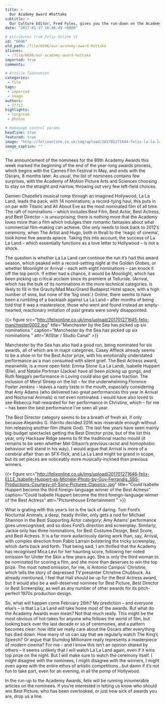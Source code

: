 ```yaml
---
title: >
  Our Academy Award #hottake
subtitle: >
  Our Culture Editor, Fred Fyles, gives you the run-down on the Academy Award nominations for this year, from the meteoric rise of La La Land, to the possible success of Moonlight, and all those films that they missed along the way...
date: "2017-01-27 16:46:49 +0000"

# Attributes from Felix Online V1
id: "6696"
old_path: /film/6696/our-academy-award-hottake
aliases:
 - /film/6696/our-academy-award-hottake
imported: true
comments:

# Article Taxonomies
categories:
 - film
tags:
 - imported
 - image
authors:
 - ff712
highlights:
 - longread
 - photos

# Homepage control params
headline: true
featured: true
image: "http://felixonline.co.uk/img/upload/201701271644-felix-la-la-land-ryan-gosling-emma-stone (1).jpg"
image_caption: ""
---
```


The announcement of the nominees for the 89th Academy Awards this week marked the beginning of the end of the year-long awards process, which begins with the Cannes Film Festival in May, and ends with the Oscars, 8 months later. As usual, the list of nominees contains few surprises, with the Academy of Motion Picture Arts and Sciences choosing to stay on the straight and narrow, throwing out very few left-field choices.

Damien Chazelle’s musical romp through an imagined Hollywood, La La Land, leads the pack, with 14 nominations; a record-tying haul, this puts in on par with Titanic and All About Eve as the most nominated film of all time. The raft of nominations – which includes Best Film, Best Actor, Best Actress, and Best Director – is unsurprising; there is nothing more that the Academy loves more than a film which indulges their romantic fantasies about what commercial film-making can achieve. One only needs to look back to 2012’s ceremony, when The Artist and Hugo, both in thrall to the ‘magic of cinema’, took home five awards apiece. Taking this into account, the success of La La Land – which essentially functions as a love letter to Hollywood – is not a shock.

The question is whether La La Land can continue the run it’s had this award season, which peaked with a record-setting night at the Golden Globes, or whether Moonlight or Arrival – each with eight nominations – can knock it off the top perch. If either had a chance, it would be Moonlight, which has been picking up critical acclaim since its premiere at Telluride. (Arrival, which has the bulk of its nominations in the more technical categories, is likely to fill in the Gravity/Mad Max/Grand Budapest Hotel space, with a high number of wins, but none of the ‘big ones’.) Online, there seems to have been a rumbling of a backlash against La La Land – after months of being told that it was a masterpiece, those who went and found instead an empty-hearted, reactionary imitation of past greats were sorely disappointed.



{{< figure src="http://felixonline.co.uk/img/upload/201701271645-felix-manchester0002.jpg" title="Manchester by the Sea has picked up six nominations " caption="Manchester by the Sea has picked up six nominations " attr="AllStar / Studio Canal" >}}

Manchester by the Sea has also had a good run, being nominated for six awards, all of which are in major categories. Casey Affleck already seems to be a shoe-in for the Best Actor prize, with his emotionally understated performance as a man consumed with silent grief. The Best Actress award, meanwhile, is a more open field: Emma Stone (La La Land), Isabelle Huppert (Elle), and Natalie Portman (Jackie) have all been picking up gongs, and Ruth Negga’s performance in Loving could also get some traction. The inclusion of Meryl Streep on the list – for the underwhelming Florence Foster Jenkins – leaves a nasty taste in the mouth, especially considering that Amy Adams (who delivered two great performances this year in Arrival and Nocturnal Animals) is not even nominated. I would have also loved to see Rebecca Hall rewarded for her performance in Christine, which – for me – has been the best performance I’ve seen all year.

The Best Director category seems to be a breath of fresh air, if only because Alejandro G. Iñárritu decided 2016 was miserable enough without him releasing another film (thank God). The last few years have seen mainly big-budget spectacles getting the Best Director prize, but of the list this year, only Hacksaw Ridge seems to fit the traditional macho mould (it remains to be seen whether Mel Gibson’s previous racist and homophobic behaviour will stand in his way). I would argue that Arrival is more of a cerebral affair than an SFX-flick, and La La Land might be grand in scope, but its set pieces are noticeably more musically-inclined than previous winners.

{{< figure src="http://felixonline.co.uk/img/upload/201701271646-felix-ELLE_Isabelle-Huppert-as-Michèle-Photo-by-Guy-Ferrandis_SBS-Productions-Courtesy-of-Sony-Pictures-Classics-.jpg" title="Could Isabelle Huppert become the third foreign-language winner of the Best Actress" caption="Could Isabelle Huppert become the third foreign-language winner of the Best Actress" attr="Picturehouse Entertainment " >}}

What is grating with this year’s list is the lack of daring. Tom Ford’s Nocturnal Animals, a deep, heady thriller, only gets a nod for Michael Shannon in the Best Supporting Actor category; Amy Adams’ performance goes unrecognised, and so does Ford’s direction and screenplay. Similarly, Jackie only has three nominations, for Best Costume Design, Best Score, and Best Actress. It is a far more audaciously daring work than, say, Arrival, with complex direction from Pablo Larraín bolstering the tricky screenplay, which darts back and forth. That being said, I am thrilled that the Academy has recognised Mica Levi for her haunting score, following her noted omission for Under the Skin a few years ago. She is only the third woman to be nominated for scoring a film, and she more than deserves to win the top prize. The most noted omission, for me, is Antonio Campos’ Christine, which tells the story of depressed TV presenter Christine Chubbuck. As already mentioned, I feel that Hall should be up for the Best Actress award, but it would also be a well-deserved nominee for Best Picture, Best Director or Best Screenplay, as well as any number of other awards for its pitch-perfect 1970s production design.

So, what will happen come February 26th? My prediction – and everyone else’s – is that La La Land will take home most of the awards. But what do the Academy Awards even mean? Not that much really. This might be the most obvious of hot-takes for anyone who follows the world of film, but looking back over the last decade or so of ceremonies, and a pattern becomes clear: how little we really care about the Oscars after everything has died down. How many of us can say that we regularly watch The King’s Speech? Or argue that Slumdog Millionaire really represents a masterpiece of modern cinema? For me – and I know this isn’t an opinion shared by others – it seems unlikely that I will watch La La Land again, even if it wins top prize on the night. But I will make sure to watch the ceremony itself. I might disagree with the nominees, I might disagree with the winners, I might even agree with the entire ethos of artistic competitions…but damn if it’s not fun to take part, even for an evening, in all the pomp of Hollywood.

In the run-up to the Academy Awards, felix will be running innumerable articles on the nominees. If you’re interested in letting us know who should win Best Picture, who has been overlooked, or just how sick of awards you are, drop us a line.
